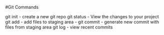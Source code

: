 #Git Commands


git init - create a new git repo
git status - View the changes to your project
git add - add files to staging area - 
git commit - generate new commit with files from staging area
git log - view recent commits